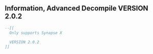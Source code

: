 ## Information, Advanced Decompile VERSION 2.0.2

```lua
--[[
  Only supports Synapse X
  
  VERSION 2.0.2
]]
```
